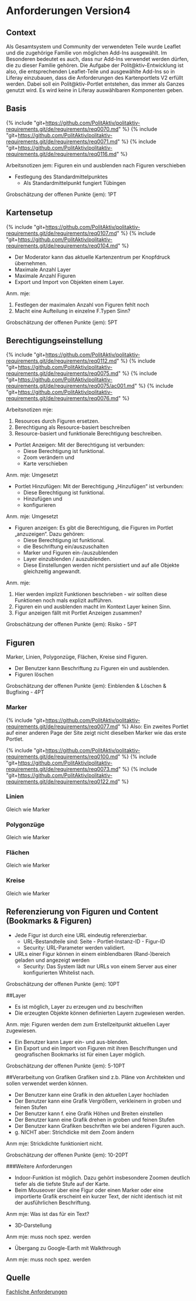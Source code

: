 # Anforderungen Version4

## Context
Als Gesamtsystem und Community der verwendeten Teile wurde Leaflet und die zugehörige Familie von möglichen Add-Ins ausgewählt. Im Besonderen bedeutet es auch, dass nur Add-Ins verwendet werden dürfen, die zu dieser Familie gehören. Die Aufgabe der Polit@ktiv-Entwicklung ist also, die entsprechenden Leaflet-Teile und ausgewählte Add-Ins so in Liferay einzubauen, dass die Anforderungen des Kartenportlets V2 erfüllt werden. Dabei soll ein Polit@ktiv-Portlet entstehen, das immer als Ganzes genutzt wird. Es wird keine in Liferay auswählbaren Komponenten geben.


## Basis
{% include "git+https://github.com/PolitAktiv/politaktiv-requirements.git/de/requirements/req0070.md" %}
{% include "git+https://github.com/PolitAktiv/politaktiv-requirements.git/de/requirements/req0071.md" %}
{% include "git+https://github.com/PolitAktiv/politaktiv-requirements.git/de/requirements/req0116.md" %}

Arbeitsnotizen jem: Figuren ein und ausblenden nach Figuren verschieben

* Festlegung des Standardmittelpunktes
  * Als Standardmittelpunkt fungiert Tübingen
  
Grobschätzung der offenen Punkte (jem): 1PT

## Kartensetup
{% include "git+https://github.com/PolitAktiv/politaktiv-requirements.git/de/requirements/req0107.md" %}
{% include "git+https://github.com/PolitAktiv/politaktiv-requirements.git/de/requirements/req0104.md" %}
  * Der Moderator kann das aktuelle Kartenzentrum per Knopfdruck übernehmen.
  * Maximale Anzahl Layer
  * Maximale Anzahl Figuren
* Export und Import von Objekten einem Layer.
 
Anm. mje: 
1. Festlegen der maximalen Anzahl von Figuren fehlt noch
2. Macht eine Aufteilung in einzelne F.Typen Sinn?
 
Grobschätzung der offenen Punkte (jem): 5PT

## Berechtigungseinstellung
{% include "git+https://github.com/PolitAktiv/politaktiv-requirements.git/de/requirements/req0112.md" %}
{% include "git+https://github.com/PolitAktiv/politaktiv-requirements.git/de/requirements/req0075.md" %}
{% include "git+https://github.com/PolitAktiv/politaktiv-requirements.git/de/requirements/req0075/ac001.md" %}
{% include "git+https://github.com/PolitAktiv/politaktiv-requirements.git/de/requirements/req0076.md" %} 

Arbeitsnotizen mje: 
1. Resources durch Figuren ersetzen.
2. Berechtigung als Resource-basiert beschreiben
3. Resource-basiert und funktionale Berechtigung beschreiben.


* Portlet Anzeigen: Mit der Berechtigung ist verbunden: 
  * Diese Berechtigung ist funktional.
  * Zoom verändern und 
  * Karte verschieben

Anm. mje: Umgesetzt

* Portlet Hinzufügen: Mit der Berechtigung „Hinzufügen“ ist verbunden: 
  * Diese Berechtigung ist funktional.
  * Hinzufügen und 
  * konfigurieren
   
Anm. mje: Umgesetzt

* Figuren anzeigen: Es gibt die Berechtigung, die Figuren im Portlet „anzuzeigen“. Dazu gehören:
  * Diese Berechtigung ist funktional.
  * die Beschriftung ein/auszuschalten
  * Marker und Figuren ein-/auszublenden
  * Layer einzublenden / auszublenden. 
  * Diese Einstellungen werden nicht persistiert und auf alle Objekte gleichzeitig angewandt.

Anm. mje: 
1. Hier werden implizit Funktionen beschrieben - wir sollten diese Funktionen noch mals explizit aufführen.
2. Figuren ein und ausblenden macht im Kontext Layer keinen Sinn.
3. Figur anzeigen fällt mit Portlet Anzeigen zusammen?

Grobschätzung der offenen Punkte (jem): Risiko - 5PT


## Figuren
Marker, Linien, Polygonzüge, Flächen, Kreise sind Figuren.

* Der Benutzer kann Beschriftung zu Figuren ein und ausblenden.
* Figuren löschen

Grobschätzung der offenen Punkte (jem): Einblenden & Löschen & Bugfixing - 4PT

### Marker
{% include "git+https://github.com/PolitAktiv/politaktiv-requirements.git/de/requirements/req0077.md" %}
Also: Ein zweites Portlet auf einer anderen Page der Site zeigt nicht dieselben Marker wie das erste Portlet.

{% include "git+https://github.com/PolitAktiv/politaktiv-requirements.git/de/requirements/req0100.md" %}
{% include "git+https://github.com/PolitAktiv/politaktiv-requirements.git/de/requirements/req0073.md" %}
{% include "git+https://github.com/PolitAktiv/politaktiv-requirements.git/de/requirements/req0122.md" %}

### Linien
Gleich wie Marker

### Polygonzüge
Gleich wie Marker

### Flächen
Gleich wie Marker

### Kreise 
Gleich wie Marker

## Referenzierung von Figuren und Content (Bookmarks & Figuren)
* Jede Figur ist durch eine URL eindeutig referenzierbar.
  * URL-Bestandteile sind: Seite - Portlet-Instanz-ID - Figur-ID
  * Security: URL-Parameter werden validiert.
* URLs einer Figur können in einem einblendbaren (Rand-)bereich geladen und angezeigt werden
  * Security: Das System lädt nur URLs von einem Server aus einer konfigurierten Whitelist nach.

Grobschätzung der offenen Punkte (jem): 10PT

##Layer
* Es ist möglich, Layer zu erzeugen und zu beschriften
* Die erzeugten Objekte können definierten Layern zugewiesen werden.

Anm. mje: Figuren werden dem zum Erstellzeitpunkt aktuellen Layer zugewiesen.

* Ein Benutzer kann Layer ein- und aus-blenden. 
* Ein Export und ein Import von Figuren mit ihren Beschriftungen und geografischen Bookmarks ist für einen Layer möglich.

Grobschätzung der offenen Punkte (jem): 5-10PT

##Verarbeitung von Grafiken
Grafiken sind z.b. Pläne von Architekten und sollen verwendet werden können.

* Der Benutzer kann eine Grafik in den aktuellen Layer hochladen
* Der Benutzer kann eine Grafik Vergrößern, verkleinern in groben und feinen Stufen
* Der Benutzer kann f. eine Grafik Höhen und Breiten einstellen
* Der Benutzer kann eine Grafik drehen in groben und feinen Stufen
* Der Benutzer kann Grafiken beschriften wie bei anderen Figuren auch. 
* g. NICHT aber: Strichdicke mit dem Zoom ändern

Anm mje: Strickdichte funktioniert nicht.

Grobschätzung der offenen Punkte (jem): 10-20PT

###Weitere Anforderungen
* Indoor-Funktion ist möglich. Dazu gehört insbesondere Zoomen deutlich tiefer als die tiefste Stufe auf der Karte.
* Beim Mouseover über eine Figur oder einen Marker oder eine importierte Grafik erscheint ein kurzer Text, der nicht identisch ist mit der ausführlichen Beschriftung.

Anm mje: Was ist das für ein Text?

* 3D-Darstellung

Anm mje: muss noch spez. werden

* Übergang zu Google-Earth mit Walkthrough

Anm mje: muss noch spez. werden


## Quelle
[Fachliche Anforderungen](domainrequirements.md)